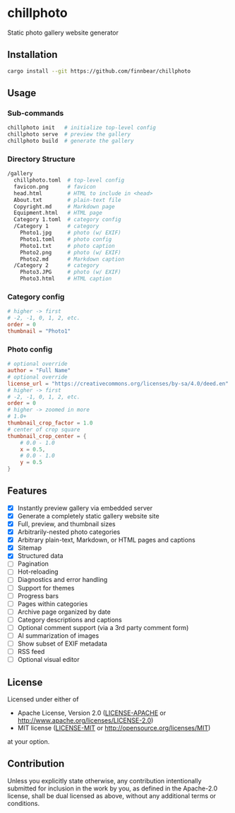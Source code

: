 # chillphoto
Static photo gallery website generator

## Installation
```sh
cargo install --git https://github.com/finnbear/chillphoto
```

## Usage

### Sub-commands
```sh
chillphoto init   # initialize top-level config
chillphoto serve  # preview the gallery
chillphoto build  # generate the gallery
```

### Directory Structure

```sh
/gallery
  chillphoto.toml  # top-level config
  favicon.png      # favicon
  head.html        # HTML to include in <head>
  About.txt        # plain-text file
  Copyright.md     # Markdown page
  Equipment.html   # HTML page
  Category 1.toml  # category config
  /Category 1      # category
    Photo1.jpg     # photo (w/ EXIF)
    Photo1.toml    # photo config
    Photo1.txt     # photo caption
    Photo2.png     # photo (w/ EXIF)
    Photo2.md      # Markdown caption
  /Category 2      # category
    Photo3.JPG     # photo (w/ EXIF)
    Photo3.html    # HTML caption
```

### Category config

```toml
# higher -> first
# -2, -1, 0, 1, 2, etc.
order = 0
thumbnail = "Photo1"
```

### Photo config

```toml
# optional override
author = "Full Name"
# optional override
license_url = "https://creativecommons.org/licenses/by-sa/4.0/deed.en"
# higher -> first
# -2, -1, 0, 1, 2, etc.
order = 0
# higher -> zoomed in more
# 1.0+
thumbnail_crop_factor = 1.0
# center of crop square
thumbnail_crop_center = {
    # 0.0 - 1.0
    x = 0.5,
    # 0.0 - 1.0
    y = 0.5
}
```

## Features
- [x] Instantly preview gallery via embedded server
- [x] Generate a completely static gallery website site
- [x] Full, preview, and thumbnail sizes
- [x] Arbitrarily-nested photo categories
- [x] Arbitrary plain-text, Markdown, or HTML pages and captions
- [x] Sitemap
- [x] Structured data
- [ ] Pagination
- [ ] Hot-reloading
- [ ] Diagnostics and error handling
- [ ] Support for themes
- [ ] Progress bars
- [ ] Pages within categories
- [ ] Archive page organized by date
- [ ] Category descriptions and captions
- [ ] Optional comment support (via a 3rd party comment form)
- [ ] AI summarization of images
- [ ] Show subset of EXIF metadata
- [ ] RSS feed
- [ ] Optional visual editor

## License

Licensed under either of

 * Apache License, Version 2.0
   ([LICENSE-APACHE](LICENSE-APACHE) or http://www.apache.org/licenses/LICENSE-2.0)
 * MIT license
   ([LICENSE-MIT](LICENSE-MIT) or http://opensource.org/licenses/MIT)

at your option.

## Contribution

Unless you explicitly state otherwise, any contribution intentionally submitted
for inclusion in the work by you, as defined in the Apache-2.0 license, shall be
dual licensed as above, without any additional terms or conditions.
